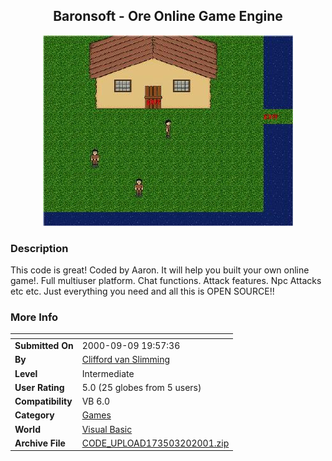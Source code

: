﻿<div align="center">

## Baronsoft \- Ore Online Game Engine

<img src="PIC200132071928421.jpg">
</div>

### Description

This code is great! Coded by Aaron. It will help you built your own online game!. Full multiuser platform. Chat functions. Attack features. Npc Attacks etc etc. Just everything you need and all this is OPEN SOURCE!!
 
### More Info
 


<span>             |<span>
---                |---
**Submitted On**   |2000-09-09 19:57:36
**By**             |[Clifford van Slimming](https://github.com/Planet-Source-Code/PSCIndex/blob/master/ByAuthor/clifford-van-slimming.md)
**Level**          |Intermediate
**User Rating**    |5.0 (25 globes from 5 users)
**Compatibility**  |VB 6\.0
**Category**       |[Games](https://github.com/Planet-Source-Code/PSCIndex/blob/master/ByCategory/games__1-38.md)
**World**          |[Visual Basic](https://github.com/Planet-Source-Code/PSCIndex/blob/master/ByWorld/visual-basic.md)
**Archive File**   |[CODE\_UPLOAD173503202001\.zip](https://github.com/Planet-Source-Code/clifford-van-slimming-baronsoft-ore-online-game-engine__1-21806/archive/master.zip)








